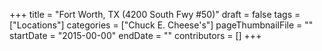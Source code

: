 +++
title = "Fort Worth, TX (4200 South Fwy #50)"
draft = false
tags = ["Locations"]
categories = ["Chuck E. Cheese's"]
pageThumbnailFile = ""
startDate = "2015-00-00"
endDate = ""
contributors = []
+++
